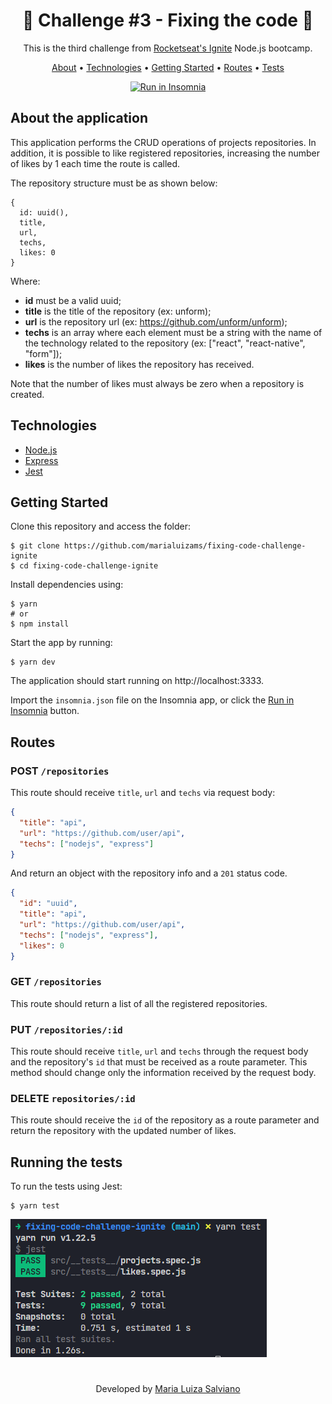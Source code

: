 <h1 align="center">🚀 Challenge #3 - Fixing the code 🚀</h1>

<p align="center">This is the third challenge from <a href="https://www.rocketseat.com.br/ignite">Rocketseat's Ignite</a> Node.js bootcamp.</p>

<p align="center">
  <a href="#about-the-application">About</a> •
  <a href="#technologies">Technologies</a> •
  <a href="#getting-started">Getting Started</a> •
  <a href="#routes">Routes</a> •
  <a href="#running-the-tests">Tests<a>
</p>

<p id="insomnia" align="center">
  <a href="https://insomnia.rest/run/?label=Fix%20Code%20Challenge&uri=https%3A%2F%2Fgithub.com%2Fmarialuizams%2Ffixing-code-challenge-ignite%2Fblob%2Fmain%2Finsomnia.json" target="_blank"><img src="https://insomnia.rest/images/run.svg" alt="Run in Insomnia"></a>
</p>

## About the application

This application performs the CRUD operations of projects repositories. In addition, it is possible to like registered repositories, increasing the number of likes by 1 each time the route is called.

The repository structure must be as shown below:

```
{
  id: uuid(),
  title,
  url,
  techs,
  likes: 0
}
```
Where:

- **id** must be a valid uuid;
- **title** is the title of the repository (ex: unform);
- **url** is the repository url (ex: https://github.com/unform/unform);
- **techs** is an array where each element must be a string with the name of the technology related to the repository (ex: ["react", "react-native", "form"]);
- **likes** is the number of likes the repository has received.

Note that the number of likes must always be zero when a repository is created.

## Technologies

- [Node.js](https://nodejs.org/en/)
- [Express](http://expressjs.com/)
- [Jest](https://jestjs.io/)

## Getting Started

Clone this repository and access the folder:
```
$ git clone https://github.com/marialuizams/fixing-code-challenge-ignite
$ cd fixing-code-challenge-ignite
```
Install dependencies using:
```
$ yarn
# or
$ npm install
```

Start the app by running:
```
$ yarn dev
```
The application should start running on http://localhost:3333.

Import the `insomnia.json` file on the Insomnia app, or click the [Run in Insomnia](#insomnia) button.

## Routes

### POST `/repositories`

This route should receive `title`, `url` and `techs` via request body:

```json
{
  "title": "api",
  "url": "https://github.com/user/api",
  "techs": ["nodejs", "express"]
}
```
And return an object with the repository info and a `201` status code.

```json
{
  "id": "uuid",
  "title": "api",
  "url": "https://github.com/user/api",
  "techs": ["nodejs", "express"],
  "likes": 0
}
```
### GET `/repositories`

This route should return a list of all the registered repositories.

### PUT `/repositories/:id`

This route should receive `title`, `url` and `techs` through the request body and the repository's `id` that must be received as a route parameter. This method should change only the information received by the request body.

### DELETE `repositories/:id`

This route should receive the `id` of the repository as a route parameter and return the repository with the updated number of likes.

## Running the tests
To run the tests using Jest:
```
$ yarn test
```

![Jest output](/assets/test_evidence.png)

#

<p align="center">Developed by <a href="https://www.linkedin.com/in/marialuizasalviano/">Maria Luiza Salviano</a></p>